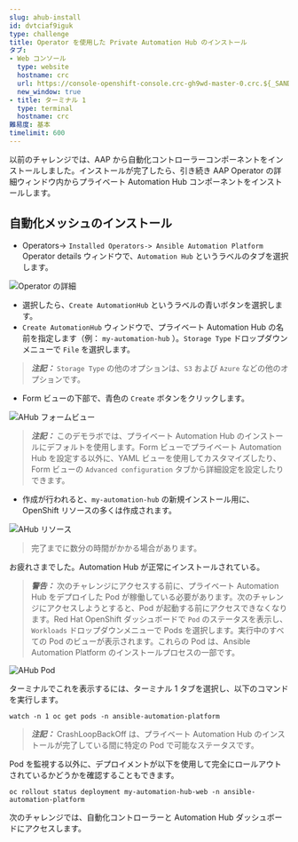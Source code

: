 ```yaml
---
slug: ahub-install
id: dvtciaf9iguk
type: challenge
title: Operator を使用した Private Automation Hub のインストール
タブ:
- Web コンソール
  type: website
  hostname: crc
  url: https://console-openshift-console.crc-gh9wd-master-0.crc.${_SANDBOX_ID}.instruqt.io
  new_window: true
- title: ターミナル 1
  type: terminal
  hostname: crc
難易度: 基本
timelimit: 600
---
```

以前のチャレンジでは、AAP から自動化コントローラーコンポーネントをインストールしました。インストールが完了したら、引き続き AAP Operator の詳細ウィンドウ内からプライベート Automation Hub コンポーネントをインストールします。

## 自動化メッシュのインストール

* Operators-> `Installed Operators-> Ansible Automation Platform` Operator details ウィンドウで、`Automation Hub` というラベルのタブを選択します。

![Operator の詳細](../assets/ahub_tab.png)

* 選択したら、`Create AutomationHub` というラベルの青いボタンを選択します。
* `Create AutomationHub` ウィンドウで、プライベート Automation Hub の名前を指定します（例： `my-automation-hub` ）。`Storage Type` ドロップダウンメニューで `File` を選択します。

> **_注記：_** `Storage Type` の他のオプションは、`S3` および `Azure` などの他のオプションです。

* Form ビューの下部で、青色の `Create` ボタンをクリックします。

![AHub フォームビュー](../assets/ahub_form.png)

> **_注記：_** このデモラボでは、プライベート Automation Hub のインストールにデフォルトを使用します。Form ビューでプライベート Automation Hub を設定する以外に、YAML ビューを使用してカスタマイズしたり、Form ビューの `Advanced configuration` タブから詳細設定を設定したりできます。

* 作成が行われると、`my-automation-hub` の新規インストール用に、OpenShift リソースの多くは作成されます。

![AHub リソース](../assets/my-automation-hub-resources.png)

> 完了までに数分の時間がかかる場合があります。

お疲れさまでした。Automation Hub が正常にインストールされている。

> **_警告：_** 次のチャレンジにアクセスする前に、プライベート Automation Hub をデプロイした Pod が稼働している必要があります。次のチャレンジにアクセスしようとすると、Pod が起動する前にアクセスできなくなります。Red Hat OpenShift ダッシュボードで `Pod` のステータスを表示し、`Workloads` ドロップダウンメニューで Pods を選択します。実行中のすべての Pod のビューが表示されます。これらの Pod は、Ansible Automation Platform のインストールプロセスの一部です。

![AHub Pod](../assets/ahub-pods.png)

ターミナルでこれを表示するには、ターミナル 1 タブを選択し、以下のコマンドを実行します。

```
watch -n 1 oc get pods -n ansible-automation-platform
```

> **_注記：_** CrashLoopBackOff は、プライベート Automation Hub のインストールが完了している間に特定の Pod で可能なステータスです。

Pod を監視する以外に、デプロイメントが以下を使用して完全にロールアウトされているかどうかを確認することもできます。

```
oc rollout status deployment my-automation-hub-web -n ansible-automation-platform
```

次のチャレンジでは、自動化コントローラーと Automation Hub ダッシュボードにアクセスします。
